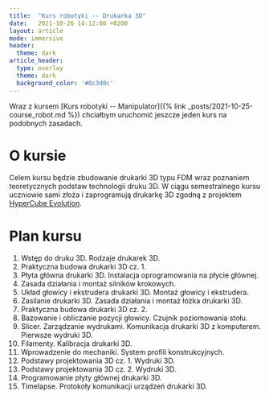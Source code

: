 ```yaml
---
title:  "Kurs robotyki -- Drukarka 3D"
date:   2021-10-26 14:12:00 +0200
layout: article
mode: immersive
header:
  theme: dark
article_header:
  type: overlay
  theme: dark
  background_color: '#0c3d0c'
---
```

<!--more-->
Wraz z kursem [Kurs robotyki -- Manipulator]({% link _posts/2021-10-25-course_robot.md %}) chciałbym uruchomić jeszcze jeden kurs na podobnych zasadach.


# O kursie

Celem kursu będzie zbudowanie drukarki 3D typu FDM wraz poznaniem teoretycznych podstaw technologii druku 3D.
W ciągu semestralnego kursu uczniowie sami złoża i zaprogramują drukarkę 3D zgodną z projektem [HyperCube Evolution](https://www.thingiverse.com/thing:2254103). 

# Plan kursu

1. Wstęp do druku 3D. Rodzaje drukarek 3D.
2. Praktyczna budowa drukarki 3D cz. 1. 
3. Płyta główna drukarki 3D. Instalacja oprogramowania na płycie głównej.
4. Zasada działania i montaż silników krokowych.
5. Układ głowicy i ekstrudera drukarki 3D. Montaż głowicy i ekstrudera.
6. Zasilanie drukarki 3D. Zasada działania i montaż łóżka drukarki 3D.
7. Praktyczna budowa drukarki 3D cz. 2.
8. Bazowanie i obliczanie pozycji głowicy. Czujnik poziomowania stołu.
9. Slicer. Zarządzanie wydrukami. Komunikacja drukarki 3D z komputerem. Pierwsze wydruki 3D.
10. Filamenty. Kalibracja drukarki 3D. 
11. Wprowadzenie do mechaniki. System profili konstrukcyjnych.
12. Podstawy projektowania 3D cz. 1. Wydruki 3D.
13. Podstawy projektowania 3D cz. 2. Wydruki 3D.
14. Programowanie płyty głównej drukarki 3D.
15. Timelapse. Protokoły komunikacji urządzeń drukarki 3D.